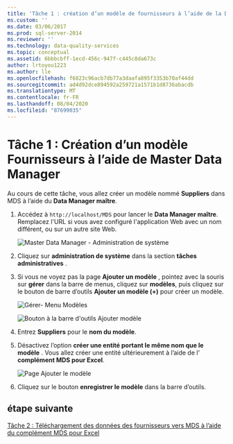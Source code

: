 ```yaml
---
title: 'Tâche 1 : création d’un modèle de fournisseurs à l’aide de la Data Manager maître | Microsoft Docs'
ms.custom: ''
ms.date: 03/06/2017
ms.prod: sql-server-2014
ms.reviewer: ''
ms.technology: data-quality-services
ms.topic: conceptual
ms.assetid: 6bbbcbff-1ecd-456c-947f-c445c8da673c
author: lrtoyou1223
ms.author: lle
ms.openlocfilehash: f6823c96acb7db77a3daafa895f3353b70af44dd
ms.sourcegitcommit: ad4d92dce894592a259721a1571b1d8736abacdb
ms.translationtype: MT
ms.contentlocale: fr-FR
ms.lasthandoff: 08/04/2020
ms.locfileid: "87699035"
---
```

# <a name="task-1-creating-suppliers-model-using-master-data-manager"></a>Tâche 1 : Création d’un modèle Fournisseurs à l’aide de Master Data Manager
  Au cours de cette tâche, vous allez créer un modèle nommé **Suppliers** dans MDS à l’aide du **Data Manager maître**.  
  
1.  Accédez à `http://localhost/MDS` pour lancer le **Data Manager maître**. Remplacez l'URL si vous avez configuré l'application Web avec un nom différent, ou sur un autre site Web.  
  
     ![Master Data Manager - Administration de système](../../2014/tutorials/media/et-creatingsuppliersmodelusingmdm-01.jpg "Master Data Manager - Administration de système")  
  
2.  Cliquez sur **administration de système** dans la section **tâches administratives** .  
  
3.  Si vous ne voyez pas la page **Ajouter un modèle** , pointez avec la souris sur **gérer** dans la barre de menus, cliquez sur **modèles**, puis cliquez sur le bouton de barre d’outils **Ajouter un modèle (+)** pour créer un modèle.  
  
     ![Gérer- Menu Modèles](../../2014/tutorials/media/et-creatingsuppliersmodelusingmdm-02.jpg "Gérer- Menu Modèles")  
  
     ![Bouton à la barre d'outils Ajouter modèle](../../2014/tutorials/media/et-creatingsuppliersmodelusingmdm-03.jpg "Bouton à la barre d'outils Ajouter modèle")  
  
4.  Entrez **Suppliers** pour le **nom du modèle**.  
  
5.  Désactivez l’option **créer une entité portant le même nom que le modèle** . Vous allez créer une entité ultérieurement à l’aide de l' **complément MDS pour Excel**.  
  
     ![Page Ajouter le modèle](../../2014/tutorials/media/et-creatingsuppliersmodelusingmdm-04.jpg "Page Ajouter le modèle")  
  
6.  Cliquez sur le bouton **enregistrer le modèle** dans la barre d’outils.  
  
## <a name="next-step"></a>étape suivante  
 [Tâche 2 : Téléchargement des données des fournisseurs vers MDS à l’aide du complément MDS pour Excel](../../2014/tutorials/task-2-uploading-supplier-data-to-mds-using-mds-add-in-for-excel.md)  
  
  
